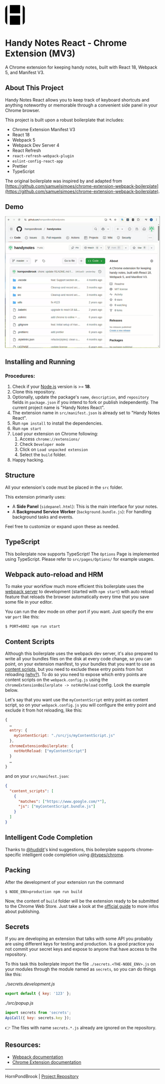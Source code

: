 <img src="src/assets/img/icon128.png" width="64"/>

# Handy Notes React - Chrome Extension (MV3)

A Chrome extension for keeping handy notes, built with React 18, Webpack 5, and Manifest V3.

## About This Project

Handy Notes React allows you to keep track of keyboard shortcuts and anything noteworthy or memorable through a convenient side panel in your Chrome browser.

This project is built upon a robust boilerplate that includes:

- Chrome Extension Manifest V3
- React 18
- Webpack 5
- Webpack Dev Server 4
- React Refresh
- `react-refresh-webpack-plugin`
- `eslint-config-react-app`
- Prettier
- TypeScript

The original boilerplate was inspired by and adapted from [https://github.com/samuelsimoes/chrome-extension-webpack-boilerplate](https://github.com/samuelsimoes/chrome-extension-webpack-boilerplate).

## Demo

![App Demo](handynotes.gif)

## Installing and Running

### Procedures:

1. Check if your [Node.js](https://nodejs.org/) version is >= **18**.
2. Clone this repository.
3. Optionally, update the package's `name`, `description`, and `repository` fields in `package.json` if you intend to fork or publish independently. The current project name is "Handy Notes React".
4. The extension name in `src/manifest.json` is already set to "Handy Notes React".
5. Run `npm install` to install the dependencies.
6. Run `npm start`
7. Load your extension on Chrome following:
   1. Access `chrome://extensions/`
   2. Check `Developer mode`
   3. Click on `Load unpacked extension`
   4. Select the `build` folder.
8. Happy hacking.

## Structure

All your extension's code must be placed in the `src` folder.

This extension primarily uses:
- A **Side Panel** (`sidepanel.html`): This is the main interface for your notes.
- A **Background Service Worker** (`background.bundle.js`): For handling background tasks and events.

Feel free to customize or expand upon these as needed.

## TypeScript

This boilerplate now supports TypeScript! The `Options` Page is implemented using TypeScript. Please refer to `src/pages/Options/` for example usages.

## Webpack auto-reload and HRM

To make your workflow much more efficient this boilerplate uses the [webpack server](https://webpack.github.io/docs/webpack-dev-server.html) to development (started with `npm start`) with auto reload feature that reloads the browser automatically every time that you save some file in your editor.

You can run the dev mode on other port if you want. Just specify the env var `port` like this:

```
$ PORT=6002 npm run start
```

## Content Scripts

Although this boilerplate uses the webpack dev server, it's also prepared to write all your bundles files on the disk at every code change, so you can point, on your extension manifest, to your bundles that you want to use as [content scripts](https://developer.chrome.com/extensions/content_scripts), but you need to exclude these entry points from hot reloading [(why?)](https://github.com/samuelsimoes/chrome-extension-webpack-boilerplate/issues/4#issuecomment-261788690). To do so you need to expose which entry points are content scripts on the `webpack.config.js` using the `chromeExtensionBoilerplate -> notHotReload` config. Look the example below.

Let's say that you want use the `myContentScript` entry point as content script, so on your `webpack.config.js` you will configure the entry point and exclude it from hot reloading, like this:

```js
{
  …
  entry: {
    myContentScript: "./src/js/myContentScript.js"
  },
  chromeExtensionBoilerplate: {
    notHotReload: ["myContentScript"]
  }
  …
}
```

and on your `src/manifest.json`:

```json
{
  "content_scripts": [
    {
      "matches": ["https://www.google.com/*"],
      "js": ["myContentScript.bundle.js"]
    }
  ]
}
```

## Intelligent Code Completion

Thanks to [@hudidit](https://github.com/lxieyang/chrome-extension-boilerplate-react/issues/4)'s kind suggestions, this boilerplate supports chrome-specific intelligent code completion using [@types/chrome](https://www.npmjs.com/package/@types/chrome).

## Packing

After the development of your extension run the command

```
$ NODE_ENV=production npm run build
```

Now, the content of `build` folder will be the extension ready to be submitted to the Chrome Web Store. Just take a look at the [official guide](https://developer.chrome.com/webstore/publish) to more infos about publishing.

## Secrets

If you are developing an extension that talks with some API you probably are using different keys for testing and production. Is a good practice you not commit your secret keys and expose to anyone that have access to the repository.

To this task this boilerplate import the file `./secrets.<THE-NODE_ENV>.js` on your modules through the module named as `secrets`, so you can do things like this:

_./secrets.development.js_

```js
export default { key: '123' };
```

_./src/popup.js_

```js
import secrets from 'secrets';
ApiCall({ key: secrets.key });
```

:point_right: The files with name `secrets.*.js` already are ignored on the repository.

## Resources:

- [Webpack documentation](https://webpack.js.org/concepts/)
- [Chrome Extension documentation](https://developer.chrome.com/extensions/getstarted)

---

HornPondBrook | [Project Repository](https://github.com/hornpondbrook/handynote)
